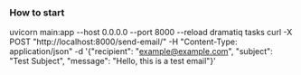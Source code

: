 ### How to start
uvicorn main:app --host 0.0.0.0 --port 8000 --reload
dramatiq tasks
curl -X POST "http://localhost:8000/send-email/" -H "Content-Type: application/json" -d '{"recipient": "example@example.com", "subject": "Test Subject", "message": "Hello, this is a test email"}'
